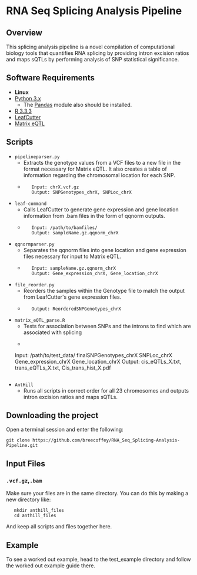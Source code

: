 # RNA Seq Splicing Analysis Pipeline

## Overview 
This splicing analysis pipeline is a novel compilation of computational biology tools that quantifies RNA splicing by providing intron excision ratios and maps sQTLs by performing analysis of SNP statistical significance.

## Software Requirements
* __Linux__
* [Python 3.x](https://www.python.org/downloads/)
  * The [Pandas](https://pandas.pydata.org/) module also should be installed. 
* [R 3.3.3](https://cran.r-project.org/bin/macosx/)
* [LeafCutter](https://github.com/davidaknowles/leafcutter)
* [Matrix eQTL](http://www.bios.unc.edu/research/genomic_software/Matrix_eQTL/)

## Scripts
* `pipelineparser.py`
  * Extracts the genotype values from a VCF files to a new file in the format necessary for Matrix eQTL. It also creates a table of information regarding the chromosomal location for each SNP.
  * ```
       Input: chrX.vcf.gz 
       Output: SNPGenotypes_chrX, SNPLoc_chrX
    ```
* `leaf-command`
  * Calls LeafCutter to generate gene expression and gene location information from .bam files in the form of qqnorm outputs.
  * ```
       Input: /path/to/bamfiles/
       Output: sampleName.gz.qqnorm_chrX
    ```
* `qqnormparser.py`
  * Separates the qqnorm files into gene location and gene expression files necessary for input to Matrix eQTL.
  * ```
       Input: sampleName.gz.qqnorm_chrX
       Output: Gene_expression_chrX, Gene_location_chrX 
       ```
* `file_reorder.py `
  * Reorders the samples within the Genotype file to match the output from LeafCutter's gene expression files.
  * ```Input: SNPGenotypes_chrX, Gene_expression_chrX
       Output: ReorderedSNPGenotypes_chrX
    ```
* `matrix_eQTL_parse.R`
  * Tests for association between SNPs and the introns to find which are associated with splicing
  * ```
  Input: /path/to/test_data/ finalSNPGenotypes_chrX SNPLoc_chrX Gene_expression_chrX Gene_location_chrX
  Output: cis_eQTLs_X.txt, trans_eQTLs_X.txt, Cis_trans_hist_X.pdf
  ```
* `AntHill`
  * Runs all scripts in correct order for all 23 chromosomes and outputs intron excision ratios and maps sQTLs.
  
## Downloading the project
Open a terminal session and enter the following:
```
git clone https://github.com/breecoffey/RNA_Seq_Splicing-Analysis-Pipeline.git
```
## Input Files
### `.vcf.gz`,`.bam`
Make sure your files are in the same directory. You can do this by making a new directory like:
```
   mkdir anthill_files
   cd anthill_files
```
And keep all scripts and files together here.

## Example
To see a worked out example, head to the test_example directory and follow the worked out example guide there. 

